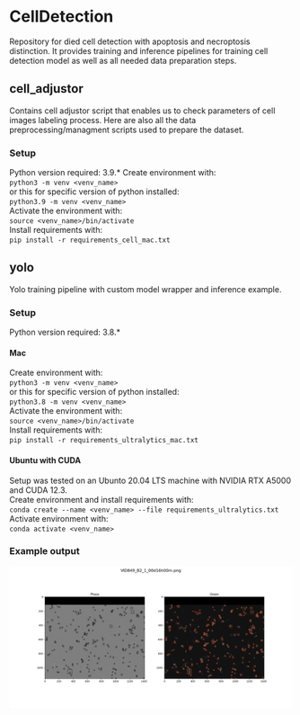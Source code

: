 # CellDetection
Repository for died cell detection with apoptosis and necroptosis distinction. It provides training and inference pipelines for training cell detection model as well as all needed data preparation steps.

## cell_adjustor
Contains cell adjustor script that enables us to check parameters of cell images labeling process.
Here are also all the data preprocessing/managment scripts used to prepare the dataset.

### Setup
Python version required: 3.9.*
Create environment with:    
`python3 -m venv <venv_name>`    
or this for specific version of python installed:    
`python3.9 -m venv <venv_name>`   
Activate the environment with:    
`source <venv_name>/bin/activate`    
Install requirements with:    
`pip install -r requirements_cell_mac.txt`

## yolo
Yolo training pipeline with custom model wrapper and inference example.
### Setup
Python version required: 3.8.*
#### Mac
Create environment with:    
`python3 -m venv <venv_name>`    
or this for specific version of python installed:    
`python3.8 -m venv <venv_name>`   
Activate the environment with:    
`source <venv_name>/bin/activate`  
Install requirements with:    
`pip install -r requirements_ultralytics_mac.txt`
#### Ubuntu with CUDA
Setup was tested on an Ubunto 20.04 LTS machine with NVIDIA RTX A5000 and CUDA 12.3.   
Create environment and install requirements with:    
`conda create --name <venv_name> --file requirements_ultralytics.txt`   
Activate environment with:   
`conda activate <venv_name>`
### Example output
![example1](docs/cell_example.png)